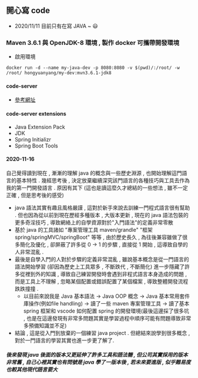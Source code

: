 ## 開心寫 code
- 2020/11/11 目前只有在寫 JAVA ~ :smiley:

### Maven 3.6.1 與 OpenJDK-8 環境 , 製作 docker 可攜帶開發環境
- 啟用環境
```
docker run -d --name my-java-dev -p 8080:8080 -v $(pwd)/:/root/ -w /root/ hongyuanyang/my-dev:mvn3.6.1-jdk8
```
#### code-server
- [參考網址](https://github.com/cdr/code-server)

#### code-server extensions
- Java Extension Pack
- JDK
- Spring Initializr
- Spring Boot Tools

#### 2020-11-16
自己覺得讀到現在 , 漸漸的理解 java 的概念與一些歷史淵源 , 也開始理解這門語言的基本特性 . 
幾經思考後 , 決定放棄繼續深究該門語言的各種技巧與工具去作為我的第一門開發語言 .
原因有其下 (這也是讀這麼久才總結的一些想法 , 雖不一定正確 , 但是思考後的感受)
- java 語法其實有趣且風格嚴謹 , 這對於新手來說去訓練一門程式語言很有幫助 . 但也因為從以前到現在歷經多種版本 , 大版本更新 , 現在的 java 語法包裝的更多奇淫技巧 , 導致網絡上的自學資源對於"入門語法"的定義非常零散
- 基於 java 的工具諸如 "專案管理工具 maven/grandle" "框架 spring/springMVC/springBoot" 等等 , 由於歷史長久 , 為往後兼容雖做了很多簡化及優化 , 卻屏蔽了許多從 0 -> 1 的步驟 , 直接從 1 開始 , 這導致自學的人非常混亂 .
- 最後是自學入門的人對於步驟的定義非常混亂 , 雖說基本概念是從一門語言的語法開始學習 (卻因為歷史上工具眾多 , 不斷跌代 , 不斷簡化) 進一步隱藏了許多從裡到外的知識 , 導致自己練習開發時會遇到非程式語言本身造成的問題 , 而是工具上不理解 , 忽略某個配置或錯誤配置了某個檔案 , 導致整體開發流程跌跌撞撞 .
    - 以目前來說我是 Java 基本語法 -> Java OOP 概念 -> Java 基本常用套件庫操作(例如file handling) -> 讀了一些 maven 專案管理工具 -> 讀了基本 spring 框架和 vscode 如何配置 spring 的開發環境(最後這邊採了很多坑 , 也是在這邊發現有非常多問題其實是學習過程中順序可能有問題導致非常多預備知識並不足)
- 結論 , 這是從入門到放棄的一個練習 java project . 但總結來說學到很多概念 , 對於一門語言的學習其實也進一步更了解了.

##### 後來發現 java 後面的版本又更延伸了許多工具和語法糖 , 但公司其實採用的版本非常舊 , 自己心裡其實也有問號是 java 學了一版本後 , 若未來要進版 , 似乎難易度也較其他現代語言要大
